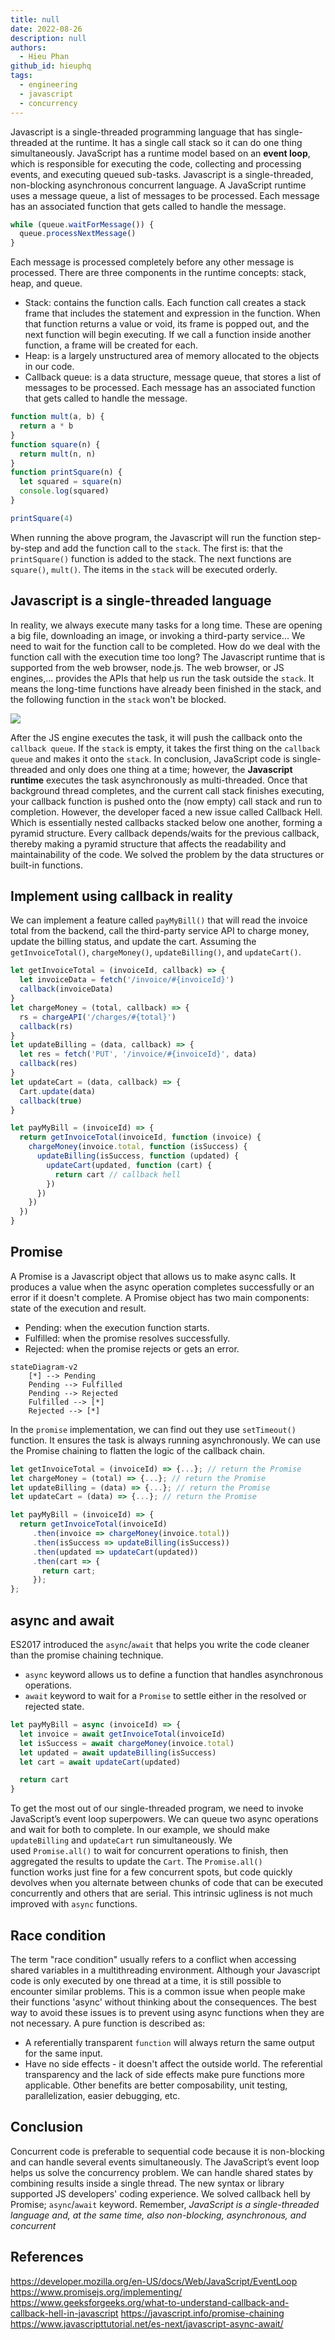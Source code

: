```yaml
---
title: null
date: 2022-08-26
description: null
authors:
  - Hieu Phan
github_id: hieuphq
tags:
  - engineering
  - javascript
  - concurrency
---
```


Javascript is a single-threaded programming language that has single-threaded at the runtime. It has a single call stack so it can do one thing simultaneously. JavaScript has a runtime model based on an **event loop**, which is responsible for executing the code, collecting and processing events, and executing queued sub-tasks. Javascript is a single-threaded, non-blocking asynchronous concurrent language. A JavaScript runtime uses a message queue, a list of messages to be processed. Each message has an associated function that gets called to handle the message.

```javascript
while (queue.waitForMessage()) {
  queue.processNextMessage()
}
```

Each message is processed completely before any other message is processed. There are three components in the runtime concepts: stack, heap, and queue.

- Stack: contains the function calls. Each function call creates a stack frame that includes the statement and expression in the function. When that function returns a value or void, its frame is popped out, and the next function will begin executing. If we call a function inside another function, a frame will be created for each.
- Heap: is a largely unstructured area of memory allocated to the objects in our code.
- Callback queue: is a data structure, message queue, that stores a list of messages to be processed. Each message has an associated function that gets called to handle the message.

```javascript
function mult(a, b) {
  return a * b
}
function square(n) {
  return mult(n, n)
}
function printSquare(n) {
  let squared = square(n)
  console.log(squared)
}

printSquare(4)
```

When running the above program, the Javascript will run the function step-by-step and add the function call to the `stack`. The first is: that the `printSquare()` function is added to the stack. The next functions are `square()`, `mult()`. The items in the `stack` will be executed orderly.

## Javascript is a single-threaded language
In reality, we always execute many tasks for a long time. These are opening a big file, downloading an image, or invoking a third-party service... We need to wait for the function call to be completed. How do we deal with the function call with the execution time too long? The Javascript runtime that is supported from the web browser, node.js. The web browser, or JS engines,... provides the APIs that help us run the task outside the `stack`. It means the long-time functions have already been finished in the stack, and the following function in the `stack` won't be blocked.

![](assets/concurrency-in-javascript_javascript-concurrency-model.webp)

After the JS engine executes the task, it will push the callback onto the `callback queue`. If the `stack` is empty, it takes the first thing on the `callback queue` and makes it onto the `stack`. In conclusion, JavaScript code is single-threaded and only does one thing at a time; however, the **Javascript runtime** executes the task asynchronously as multi-threaded. Once that background thread completes, and the current call stack finishes executing, your callback function is pushed onto the (now empty) call stack and run to completion. However, the developer faced a new issue called Callback Hell. Which is essentially nested callbacks stacked below one another, forming a pyramid structure. Every callback depends/waits for the previous callback, thereby making a pyramid structure that affects the readability and maintainability of the code. We solved the problem by the data structures or built-in functions.

## Implement using callback in reality
We can implement a feature called `payMyBill()` that will read the invoice total from the backend, call the third-party service API to charge money, update the billing status, and update the cart. Assuming the `getInvoiceTotal()`, `chargeMoney()`, `updateBilling()`, and `updateCart()`.

```javascript
let getInvoiceTotal = (invoiceId, callback) => {
  let invoiceData = fetch('/invoice/#{invoiceId}')
  callback(invoiceData)
}
let chargeMoney = (total, callback) => {
  rs = chargeAPI('/charges/#{total}')
  callback(rs)
}
let updateBilling = (data, callback) => {
  let res = fetch('PUT', '/invoice/#{invoiceId}', data)
  callback(res)
}
let updateCart = (data, callback) => {
  Cart.update(data)
  callback(true)
}

let payMyBill = (invoiceId) => {
  return getInvoiceTotal(invoiceId, function (invoice) {
    chargeMoney(invoice.total, function (isSuccess) {
      updateBilling(isSuccess, function (updated) {
        updateCart(updated, function (cart) {
          return cart // callback hell
        })
      })
    })
  })
}
```

## Promise
A Promise is a Javascript object that allows us to make async calls. It produces a value when the async operation completes successfully or an error if it doesn't complete. A Promise object has two main components: state of the execution and result.

- Pending: when the execution function starts.
- Fulfilled: when the promise resolves successfully.
- Rejected: when the promise rejects or gets an error.

```mermaid
stateDiagram-v2
    [*] --> Pending
    Pending --> Fulfilled
    Pending --> Rejected
    Fulfilled --> [*]
    Rejected --> [*]
```

In the `promise` implementation, we can find out they use `setTimeout()` function. It ensures the task is always running asynchronously. We can use the Promise chaining to flatten the logic of the callback chain.

```javascript
let getInvoiceTotal = (invoiceId) => {...}; // return the Promise
let chargeMoney = (total) => {...}; // return the Promise
let updateBilling = (data) => {...}; // return the Promise
let updateCart = (data) => {...}; // return the Promise

let payMyBill = (invoiceId) => {
  return getInvoiceTotal(invoiceId)
     .then(invoice => chargeMoney(invoice.total))
     .then(isSuccess => updateBilling(isSuccess))
     .then(updated => updateCart(updated))
     .then(cart => {
       return cart;
     });
};
```

## async and await
ES2017 introduced the `async`/`await` that helps you write the code cleaner than the promise chaining technique.

- `async` keyword allows us to define a function that handles asynchronous operations.
- `await` keyword to wait for a `Promise` to settle either in the resolved or rejected state.

```javascript
let payMyBill = async (invoiceId) => {
  let invoice = await getInvoiceTotal(invoiceId)
  let isSuccess = await chargeMoney(invoice.total)
  let updated = await updateBilling(isSuccess)
  let cart = await updateCart(updated)

  return cart
}
```

To get the most out of our single-threaded program, we need to invoke JavaScript’s event loop superpowers. We can queue two async operations and wait for both to complete. In our example, we should make `updateBilling` and `updateCart` run simultaneously. We used `Promise.all()` to wait for concurrent operations to finish, then aggregated the results to update the `Cart`. The `Promise.all()` function works just fine for a few concurrent spots, but code quickly devolves when you alternate between chunks of code that can be executed concurrently and others that are serial. This intrinsic ugliness is not much improved with `async` functions.

## Race condition
The term "race condition" usually refers to a conflict when accessing shared variables in a multithreading environment. Although your Javascript code is only executed by one thread at a time, it is still possible to encounter similar problems. This is a common issue when people make their functions 'async' without thinking about the consequences. The best way to avoid these issues is to prevent using async functions when they are not necessary. A pure function is described as:

- A referentially transparent `function` will always return the same output for the same input.
- Have no side effects - it doesn't affect the outside world. The referential transparency and the lack of side effects make pure functions more applicable. Other benefits are better composability, unit testing, parallelization, easier debugging, etc.

## Conclusion
Concurrent code is preferable to sequential code because it is non-blocking and can handle several events simultaneously. The JavaScript’s event loop helps us solve the concurrency problem. We can handle shared states by combining results inside a single thread. The new syntax or library supported JS developers' coding experience. We solved callback hell by Promise; `async`/`await` keyword. Remember, _JavaScript is a single-threaded language and, at the same time, also non-blocking, asynchronous, and concurrent_

## References
https://developer.mozilla.org/en-US/docs/Web/JavaScript/EventLoop https://www.promisejs.org/implementing/ https://www.geeksforgeeks.org/what-to-understand-callback-and-callback-hell-in-javascript https://javascript.info/promise-chaining https://www.javascripttutorial.net/es-next/javascript-async-await/

